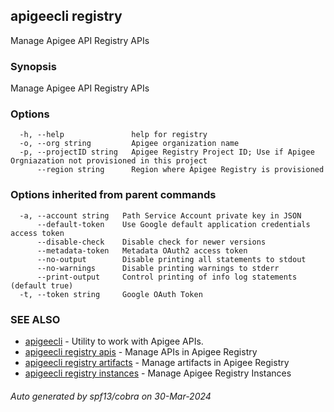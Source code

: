 ## apigeecli registry

Manage Apigee API Registry APIs

### Synopsis

Manage Apigee API Registry APIs

### Options

```
  -h, --help               help for registry
  -o, --org string         Apigee organization name
  -p, --projectID string   Apigee Registry Project ID; Use if Apigee Orgniazation not provisioned in this project
      --region string      Region where Apigee Registry is provisioned
```

### Options inherited from parent commands

```
  -a, --account string   Path Service Account private key in JSON
      --default-token    Use Google default application credentials access token
      --disable-check    Disable check for newer versions
      --metadata-token   Metadata OAuth2 access token
      --no-output        Disable printing all statements to stdout
      --no-warnings      Disable printing warnings to stderr
      --print-output     Control printing of info log statements (default true)
  -t, --token string     Google OAuth Token
```

### SEE ALSO

* [apigeecli](apigeecli.md)	 - Utility to work with Apigee APIs.
* [apigeecli registry apis](apigeecli_registry_apis.md)	 - Manage APIs in Apigee Registry
* [apigeecli registry artifacts](apigeecli_registry_artifacts.md)	 - Manage artifacts in Apigee Registry
* [apigeecli registry instances](apigeecli_registry_instances.md)	 - Manage Apigee Registry Instances

###### Auto generated by spf13/cobra on 30-Mar-2024
